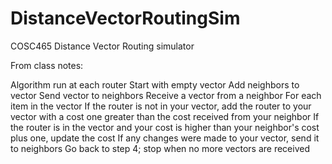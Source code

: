 # DistanceVectorRoutingSim
COSC465 Distance Vector Routing simulator

From class notes:

Algorithm run at each router
Start with empty vector
Add neighbors to vector
Send vector to neighbors
Receive a vector from a neighbor
For each item in the vector
If the router is not in your vector, add the router to your vector with a cost one greater than the cost received from your neighbor
If the router is in the vector and your cost is higher than your neighbor's cost plus one, update the cost
If any changes were made to your vector, send it to neighbors
Go back to step 4; stop when no more vectors are received
